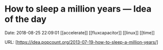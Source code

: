 # How to sleep a million years — Idea of the day

Date: 2018-08-25 22:09:01
[[accelerate]] [[fluxcapacitor]] [[linux]] [[time]]

URL: [https://idea.popcount.org/2013-07-19-how-to-sleep-a-million-years/]
